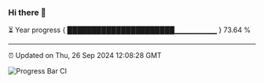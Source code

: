 ### Hi there 👋

⏳ Year progress { ██████████████████████▁▁▁▁▁▁▁▁ } 73.64 %

---

⏰ Updated on Thu, 26 Sep 2024 12:08:28 GMT

![Progress Bar CI](https://github.com/liununu/liununu/workflows/Progress%20Bar%20CI/badge.svg)
